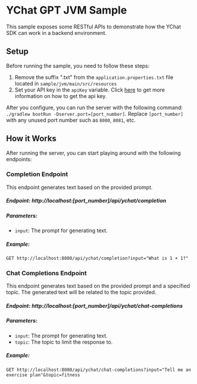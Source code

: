 #  YChat GPT JVM Sample

This sample exposes some RESTful APIs to demonstrate how the YChat SDK can work in a backend environment.

## Setup

Before running the sample, you need to follow these steps:

1. Remove the suffix ".txt" from the `application.properties.txt` file located in `sample/jvm/main/src/resources`
2. Set your API key in the `apiKey` variable. Click [here](https://beta.openai.com/docs/api-reference/authentication) to get more information on how to get the api key.

After you configure, you can run the server with the following command: `./gradlew bootRun -Dserver.port=[port_number]`. Replace `[port_number]` with any unused port number such as `8080`, `8081`, etc.

## How it Works

After running the server, you can start playing around with the following endpoints:

### Completion Endpoint

This endpoint generates text based on the provided prompt.

##### Endpoint: http://localhost:[port_number]/api/ychat/completion

##### Parameters:

- `input`: The prompt for generating text.

##### Example:

`GET http://localhost:8080/api/ychat/completion?input="What is 1 + 1?"`

### Chat Completions Endpoint

This endpoint generates text based on the provided prompt and a specified topic. The generated text will be related to the topic provided.

##### Endpoint: http://localhost:[port_number]/api/ychat/chat-completions

##### Parameters:

- `input`: The prompt for generating text.
- `topic`: The topic to limit the response to.

##### Example:

`GET http://localhost:8080/api/ychat/chat-completions?input="Tell me an exercise plan"&topic=fitness`